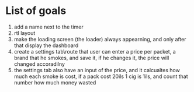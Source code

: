 # List of goals

1. add a name next to the timer
3. rtl layout
5. make the loading screen (the loader) always appearning, and only after that display the dashboard
6. create a settings tab\route that user can enter a price per packet, a brand that he smokes, and save it, if he changes it, the price will changed accoradilny 
7. the settings tab also have an input of the price, and it calcualtes how much each smoke is cost, if a pack cost 20ils 1 cig is 1ils, and count that number how much money wasted
